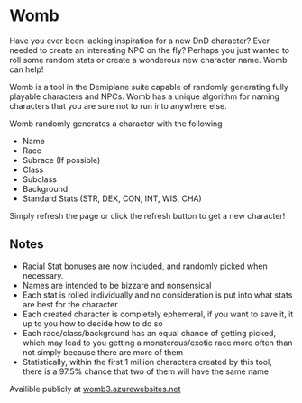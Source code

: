 # Womb

Have you ever been lacking inspiration for a new DnD character? Ever needed to create an interesting NPC on the fly? Perhaps you just wanted to roll some random stats or create a wonderous new character name. Womb can help!

Womb is a tool in the Demiplane suite capable of randomly generating fully playable characters and NPCs. Womb has a unique algorithm for naming characters that you are sure not to run into anywhere else. 

Womb randomly generates a character with the following
* Name
* Race
* Subrace (If possible)
* Class
* Subclass
* Background
* Standard Stats (STR, DEX, CON, INT, WIS, CHA)

Simply refresh the page or click the refresh button to get a new character!

## Notes

* Racial Stat bonuses are now included, and randomly picked when necessary.
* Names are intended to be bizzare and nonsensical
* Each stat is rolled individually and no consideration is put into what stats are best for the character
* Each created character is completely ephemeral, if you want to save it, it up to you how to decide how to do so 
* Each race/class/background has an equal chance of getting picked, which may lead to you getting a monsterous/exotic race more often than not simply because there are more of them
* Statistically, within the first 1 million characters created by this tool, there is a 97.5% chance that two of them will have the same name

Availible publicly at [womb3.azurewebsites.net](http://womb3.azurewebsites.net/)
